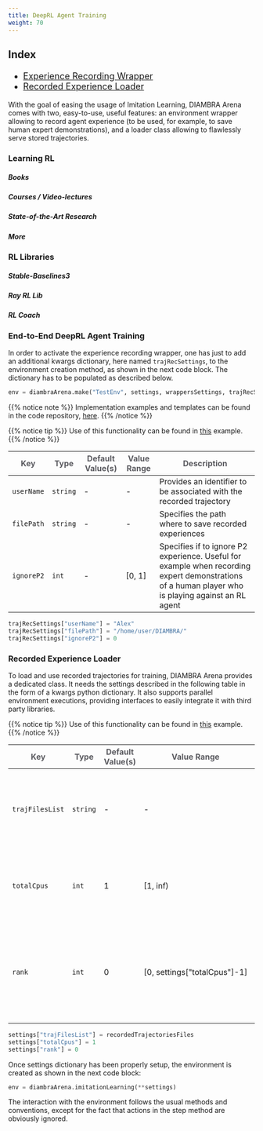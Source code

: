 ```yaml
---
title: DeepRL Agent Training
weight: 70
---
```


<div style="font-size:1.125rem;">

### Index

- <a href="./#experience-recording-wrapper">Experience Recording Wrapper</a>
- <a href="./#recorded-experience-loader">Recorded Experience Loader</a>

</div>

With the goal of easing the usage of Imitation Learning, DIAMBRA Arena comes with two, easy-to-use, useful features: an environment wrapper allowing to record agent experience (to be used, for example, to save human expert demonstrations), and a loader class allowing to flawlessly serve stored trajectories. 

### Learning RL

##### Books

##### Courses / Video-lectures

##### State-of-the-Art Research

##### More

### RL Libraries

##### Stable-Baselines3

##### Ray RL Lib

##### RL Coach

### End-to-End DeepRL Agent Training

In order to activate the experience recording wrapper, one has just to add an additional kwargs dictionary, here named `trajRecSettings`, to the environment creation method, as shown in the next code block. The dictionary has to be populated as described below.

```python
env = diambraArena.make("TestEnv", settings, wrappersSettings, trajRecSettings)

```

{{% notice note %}}
Implementation examples and templates can be found in the code repository, <a href="https://github.com/diambra/diambraArena/tree/main/diambraArena/wrappers" target="_blank">here</a>.
{{% /notice %}}

{{% notice tip %}}
Use of this functionality can be found in <a href="../gettingstarted/examples/humanexperiencerecorder/">this</a> example.
{{% /notice %}}

| <strong><span style="color:#5B5B60;">Key</span></strong> | <strong><span style="color:#5B5B60;">Type</span></strong> | <strong><span style="color:#5B5B60;">Default Value(s)</span></strong> | <strong><span style="color:#5B5B60;">Value Range</span></strong> | <strong><span style="color:#5B5B60;">Description</span></strong> |
|-------------|-------------| ------|------|-----|
| `userName`     | `string`| - | - | Provides an identifier to be associated with the recorded trajectory  |
| `filePath`     | `string`| - | - | Specifies the path where to save recorded experiences |
| `ignoreP2`     | `int`| - | [0,&#160;1] | Specifies if to ignore P2 experience. Useful for example when recording expert demonstrations of a human player who is playing against an RL agent |

```python
trajRecSettings["userName"] = "Alex"
trajRecSettings["filePath"] = "/home/user/DIAMBRA/"
trajRecSettings["ignoreP2"] = 0
```     

### Recorded Experience Loader

To load and use recorded trajectories for training, DIAMBRA Arena provides a dedicated class. It needs the settings described in the following table in the form of a kwargs python dictionary. It also supports parallel environment executions, providing interfaces to easily integrate it with third party libraries.

{{% notice tip %}}
Use of this functionality can be found in <a href="../gettingstarted/examples/imitationlearning/">this</a> example.
{{% /notice %}}

| <strong><span style="color:#5B5B60;">Key</span></strong> | <strong><span style="color:#5B5B60;">Type</span></strong> | <strong><span style="color:#5B5B60;">Default Value(s)</span></strong> | <strong><span style="color:#5B5B60;">Value Range</span></strong> | <strong><span style="color:#5B5B60;">Description</span></strong> |
|-------------|-------------| ------|------|-----|
| `trajFilesList`     | `string`| - | - | Contains the list of recorded experience files, specified as absolute paths |
| `totalCpus`     | `int`| 1 | [1, inf) | Specifies the number of parallel environments one wants to run at the same time |
| `rank`     | `int`| 0 | [0,&#160;settings["totalCpus"]-1] | Assigns a rank number to the environment to identify the instance number when using parallel environments |

```python
settings["trajFilesList"] = recordedTrajectoriesFiles
settings["totalCpus"] = 1
settings["rank"] = 0
```
Once settings dictionary has been properly setup, the environment is created as shown in the next code block:

```python
env = diambraArena.imitationLearning(**settings)
```

The interaction with the environment follows the usual methods and conventions, except for the fact that actions in the step method are obviously ignored.
